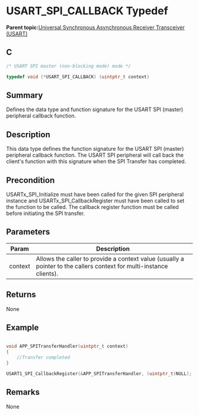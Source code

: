 # USART\_SPI\_CALLBACK Typedef

**Parent topic:**[Universal Synchronous Asynchronous Receiver Transceiver \(USART\)](GUID-5ED4F08A-8227-486D-9727-78BD47CA0866.md)

## C

```c
/* USART SPI master (non-blocking mode) mode */

typedef void (*USART_SPI_CALLBACK) (uintptr_t context)

```

## Summary

Defines the data type and function signature for the USART SPI \(master\) peripheral callback function.

## Description

This data type defines the function signature for the USART SPI \(master\) peripheral callback function. The USART SPI peripheral will call back the client's function with this signature when the SPI Transfer has completed.

## Precondition

USARTx\_SPI\_Initialize must have been called for the given SPI peripheral instance and USARTx\_SPI\_CallbackRegister must have been called to set the function to be called. The callback register function must be called before initiating the SPI transfer.

## Parameters

|Param|Description|
|-----|-----------|
|context|Allows the caller to provide a context value \(usually a pointer to the callers context for multi-instance clients\).|

## Returns

None

## Example

```c

void APP_SPITransferHandler(uintptr_t context)
{
    //Transfer completed
}

USART1_SPI_CallbackRegister(&APP_SPITransferHandler, (uintptr_t)NULL);

```

## Remarks

None

